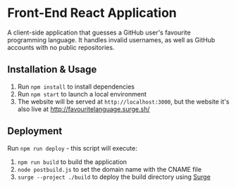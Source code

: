 # Front-End React Application

A client-side application that guesses a GitHub user's favourite programming language. It handles invalid usernames, as well as GitHub accounts with no public repositories.

## Installation & Usage

1. Run `npm install` to install dependencies
1. Run `npm start` to launch a local environment
1. The website will be served at `http://localhost:3000`, but the website it's also live at http://favouritelanguage.surge.sh/

## Deployment

Run `npm run deploy` - this script will execute:

1. `npm run build` to build the application
2. `node postbuild.js` to set the domain name with the CNAME file
3. `surge --project ./build` to deploy the build directory using [Surge](https://surge.sh/)
